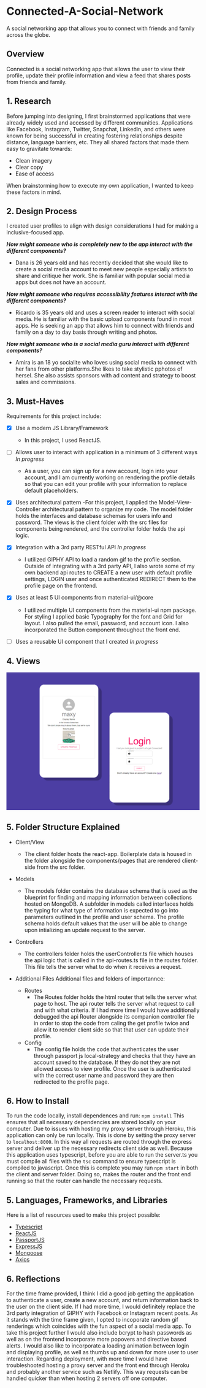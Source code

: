 # Connected-A-Social-Network
A social networking app that allows you to connect with friends and family across the globe.

## Overview 
Connected is a social networking app that allows the user to view their profile, update their profile information and view a feed that shares posts from friends and family.

## 1. Research 
Before jumping into designing, I first brainstormed applications that were already widely used and accessed by different communities. Applications like Facebook, Instagram, Twitter, Snapchat, Linkedin, and others were known for being successful in creating fostering relationships despite distance, language barriers, etc. They all shared factors that made them easy to gravitate towards: 

- Clean imagery
- Clear copy
- Ease of access 

When brainstorming how to execute my own application, I wanted to keep these factors in mind. 

## 2. Design Process 
I created user profiles to align with design considerations I had for making a inclusive-focused app.

***How might someone who is completely new to the app interact with the different components?***
- Dana is 26 years old and has recently decided that she would like to create a social media account to meet new people especially artists to share and critique her work. She is familiar with popular social media apps but does not have an account.

***How might someone who requires accessibility features interact with the different components?***
- Ricardo is 35 years old and uses a screen reader to interact with social media. He is familiar with the basic upload components found in most apps. He is seeking an app that allows him to connect with friends and family on a day to day basis through writing and photos.

***How might someone who is a social media guru interact with different components?***
- Amira is an 18 yo socialite who loves using social media to connect with her fans from other platforms.She likes to take stylistic pphotos of hersel. She also assists sponsors with ad content and strategy to boost sales and commissions.

## 3. Must-Haves 
Requirements for this project include: 
- [x] Use a modern JS Library/Framework
    - In this project, I used ReactJS.

- [ ] Allows user to interact with application in a minimum of 3 different ways *In progress*
    - As a user, you can sign up for a new account, login into your account, and I am currently working on rendering the profile details so that you can edit your profile with your information to replace default placeholders.

- [x] Uses architectural pattern
    -For this project, I applied the Model-View-Controller architectural pattern to organize my code. The model folder holds the interfaces and database schemas for users info and password. The views is the client folder with the src files for components being rendered, and the controller folder holds the api logic.

- [x] Integration with a 3rd party RESTful API *In progress*
    - I utilized GIPHY API to load a random gif to the profile section. Outside of integrating with a 3rd party API, I also wrote some of my own backend api routes to CREATE a new user with default profile settings, LOGIN user and once authenticated REDIRECT them to the profile page on the frontend.

- [x] Uses at least 5 UI components from material-ui/@core 
    - I utilized multiple UI components from the material-ui npm package. For styling I applied basic Typography for the font and Grid for layout. I also pulled the email, password, and account icon. I also incorporated the Button component throughout the front end.

- [ ] Uses a reusable UI  component that I created *In progress*

## 4. Views 
![View of Login and Sign up page](Views.png)

## 5. Folder Structure Explained

- Client/View
    - The client folder hosts the react-app. Boilerplate data is housed in the folder alongside the components/pages that are rendered client-side from the src folder.

- Models
    - The models folder contains the database schema that is used as the blueprint for finding and mapping information between collections hosted on MongoDB. A subfolder in models called interfaces holds the typing for what type of information is expected to go into parameters outlined in the profile and user schema. The profile schema holds default values that the user will be able to change upon intializing an update request to the server.
  
- Controllers 
    - The controllers folder holds the userController.ts file which houses the api logic that is called in the api-routes.ts file in the routes folder. This file tells the server what to do when it receives a request. 

- Additional Files 
Additional files and folders of importannce: 
    - Routes 
        - The Routes folder holds the html router that tells the server what page to host. The api router tells the server what request to call and with what criteria. If I had more time I would have additionally debugged the api Router alongside its companion controller file in order to stop the code from caling the get profile twice and allow it to render client side so that that user can update their profile.       
    - Config
        - The config file holds the code that authenticates the user through passport js local-strategy and checks that they have an account saved to the database. If they do not they are not allowed access to view profile. Once the user is authenticated with the correct user name and password they are then redirected to the profile page.

## 6. How to Install 
To run the code locally, install dependences and run: 
```npm install```
This ensures that all necessary dependencies are stored locally on your computer. Due to issues with hosting my proxy server through Heroku, this application can only be run locally. This is done by setting the proxy server to ```localhost:8000```. In this way all requests are routed through the express server and deliver up the necessary redirects client side as well. Because this application uses typescript, before you are able to run the server.ts you must compile all files with the ```tsc``` command to ensure typescript is compiled to javascript. Once this is complete you may run ```npm start``` in both the client and server folder. Doing so, makes the router and the front end running so that the router can handle the necessary requests.

## 5. Languages, Frameworks, and Libraries 
Here is a list of resources used to make this project possible: 
- [Typescript](https://www.typescriptlang.org/)
- [ReactJS](https://reactjs.org/docs/getting-started.html) 
- [PassportJS](http://www.passportjs.org/) 
- [ExpressJS](https://expressjs.com/)
- [Mongoose](https://mongoosejs.com/)
- [Axios](https://github.com/axios/axios) 

## 6. Reflections 
For the time frame provided, I think I did a good job getting the application to authenticate a user, create a new account, and return information back to the user on the client side. If I had more time, I would definitely replace the 3rd party integration of GIPHY with Facebook or Instagram recent posts. As it stands with the time frame given, I opted to incoporate random gif renderings which coincides with the fun aspect of a social media app. To take this project further I would also include bcrypt to hash passwords as well as on the frontend incorporate more popovers and directive based alerts. I would also like to incorporate a loading animation between login and displaying profile, as well as thumbs up and down for more user to user interaction. Regarding deployment, with more time I would have troubleshooted hosting a proxy server and the front end through Heroku and probably another service such as Netlify. This way requests can be handled quicker than when hosting 2 servers off one computer.
